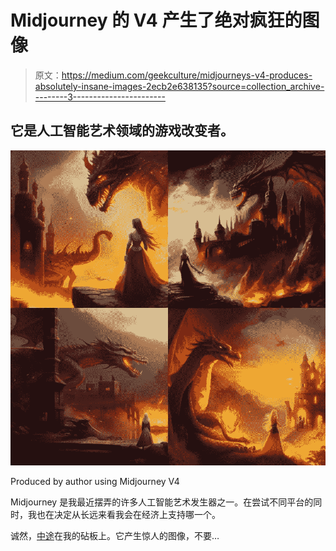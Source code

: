 # Midjourney 的 V4 产生了绝对疯狂的图像

> 原文：<https://medium.com/geekculture/midjourneys-v4-produces-absolutely-insane-images-2ecb2e638135?source=collection_archive---------3----------------------->

## 它是人工智能艺术领域的游戏改变者。

![](img/c93285de680c51c26bd22ca313dbec44.png)

Produced by author using Midjourney V4

Midjourney 是我最近摆弄的许多人工智能艺术发生器之一。在尝试不同平台的同时，我也在决定从长远来看我会在经济上支持哪一个。

诚然，[中途](https://www.midjourney.com/)在我的砧板上。它产生惊人的图像，不要…